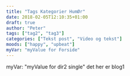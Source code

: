 ```yaml
---
title: "Tags Kategorier HumØr"
date: 2018-02-05T12:10:35+01:00
draft: true
author: "Peter"
tags: ["tag2", "tag3"]
categories: ["Tekst post", "Video og tekst"]
moods: ["happy", "upbeat"]
myVar: "myValue for Forside"
---
```

myVar: "myValue for dir2 single"
det her er blog1
